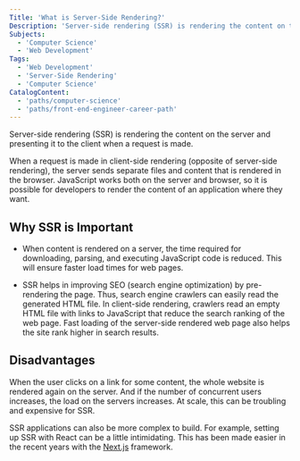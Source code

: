 ```yaml
---
Title: 'What is Server-Side Rendering?'
Description: 'Server-side rendering (SSR) is rendering the content on the server and presenting it to the client when a request is made.'
Subjects:
  - 'Computer Science'
  - 'Web Development'
Tags:
  - 'Web Development'
  - 'Server-Side Rendering'
  - 'Computer Science'
CatalogContent:
  - 'paths/computer-science'
  - 'paths/front-end-engineer-career-path'
---
```


Server-side rendering (SSR) is rendering the content on the server and presenting it to the client when a request is made. 

When a request is made in client-side rendering (opposite of server-side rendering), the server sends separate files and content that is rendered in the browser. JavaScript works both on the server and browser, so it is possible for developers to render the content of an application where they want.

## Why SSR is Important

- When content is rendered on a server, the time required for downloading, parsing, and executing JavaScript code is reduced. This will ensure faster load times for web pages.

- SSR helps in improving SEO (search engine optimization) by pre-rendering the page. Thus, search engine crawlers can easily read the generated HTML file. In client-side rendering, crawlers read an empty HTML file with links to JavaScript that reduce the search ranking of the web page. Fast loading of the server-side rendered web page also helps the site rank higher in search results.

## Disadvantages

When the user clicks on a link for some content, the whole website is rendered again on the server. And if the number of concurrent users increases, the load on the servers increases. At scale, this can be troubling and expensive for SSR.

SSR applications can also be more complex to build. For example, setting up SSR with React can be a little intimidating. This has been made easier in the recent years with the [Next.js](https://www.codecademy.com/resources/docs/general/what-is-next-js) framework.
